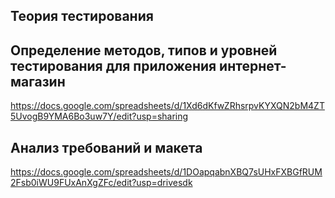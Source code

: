 ## Теория тестирования

## Определение методов, типов и уровней тестирования для приложения интернет-магазин
<https://docs.google.com/spreadsheets/d/1Xd6dKfwZRhsrpvKYXQN2bM4ZT5UvogB9YMA6Bo3uw7Y/edit?usp=sharing>
## Анализ требований и макета
<https://docs.google.com/spreadsheets/d/1DOapqabnXBQ7sUHxFXBGfRUM2Fsb0iWU9FUxAnXgZFc/edit?usp=drivesdk>
